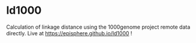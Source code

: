 # ld1000
Calculation of linkage distance using the 1000genome project remote data directly. Live at https://episphere.github.io/ld1000 !
